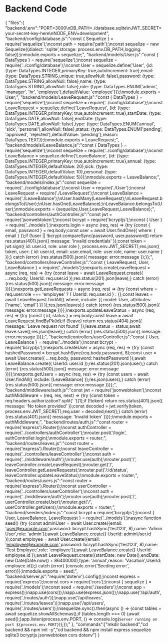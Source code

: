 # Backend Code

{
"files":{
"backend/.env":"PORT=3000\nDB_PATH=./database.sqlite\nJWT_SECRET=your-secret-key-here\nNODE_ENV=development",
"backend/config/database.js":"const { Sequelize } = require('sequelize');\nconst path = require('path');\nconst sequelize = new Sequelize({dialect: 'sqlite',storage: process.env.DB_PATH,logging: false});\nmodule.exports = sequelize;",
"backend/models/User.js":"const { DataTypes } = require('sequelize');\nconst sequelize = require('../config/database');\nconst User = sequelize.define('User', {id: {type: DataTypes.INTEGER,primaryKey: true,autoIncrement: true},email: {type: DataTypes.STRING,unique: true,allowNull: false},password: {type: DataTypes.STRING,allowNull: false},name: {type: DataTypes.STRING,allowNull: false},role: {type: DataTypes.ENUM('admin', 'manager', 'hr', 'employee'),defaultValue: 'employee'}});\nmodule.exports = User;",
"backend/models/LeaveRequest.js":"const { DataTypes } = require('sequelize');\nconst sequelize = require('../config/database');\nconst LeaveRequest = sequelize.define('LeaveRequest', {id: {type: DataTypes.INTEGER,primaryKey: true,autoIncrement: true},startDate: {type: DataTypes.DATE,allowNull: false},endDate: {type: DataTypes.DATE,allowNull: false},type: {type: DataTypes.ENUM('annual', 'sick', 'personal'),allowNull: false},status: {type: DataTypes.ENUM('pending', 'approved', 'rejected'),defaultValue: 'pending'},reason: DataTypes.TEXT});\nmodule.exports = LeaveRequest;",
"backend/models/LeaveBalance.js":"const { DataTypes } = require('sequelize');\nconst sequelize = require('../config/database');\nconst LeaveBalance = sequelize.define('LeaveBalance', {id: {type: DataTypes.INTEGER,primaryKey: true,autoIncrement: true},annual: {type: DataTypes.INTEGER,defaultValue: 20},sick: {type: DataTypes.INTEGER,defaultValue: 10},personal: {type: DataTypes.INTEGER,defaultValue: 5}});\nmodule.exports = LeaveBalance;",
"backend/models/index.js":"const sequelize = require('../config/database');\nconst User = require('./User');\nconst LeaveRequest = require('./LeaveRequest');\nconst LeaveBalance = require('./LeaveBalance');\nUser.hasMany(LeaveRequest);\nLeaveRequest.belongsTo(User);\nUser.hasOne(LeaveBalance);\nLeaveBalance.belongsTo(User);\nmodule.exports = {sequelize,User,LeaveRequest,LeaveBalance};",
"backend/controllers/authController.js":"const jwt = require('jsonwebtoken');\nconst bcrypt = require('bcryptjs');\nconst { User } = require('../models');\nexports.login = async (req, res) => {try {const { email, password } = req.body;const user = await User.findOne({ where: { email } });if (!user || !bcrypt.compareSync(password, user.password)) return res.status(401).json({ message: 'Invalid credentials' });const token = jwt.sign({ id: user.id, role: user.role }, process.env.JWT_SECRET);res.json({ token, user: { id: user.id, email: user.email, role: user.role, name: user.name } });} catch (error) {res.status(500).json({ message: error.message });}};",
"backend/controllers/leaveController.js":"const { LeaveRequest, User, LeaveBalance } = require('../models');\nexports.createLeaveRequest = async (req, res) => {try {const leave = await LeaveRequest.create({ ...req.body, UserId: req.user.id });res.status(201).json(leave);} catch (error) {res.status(500).json({ message: error.message })}};\nexports.getLeaveRequests = async (req, res) => {try {const where = req.user.role === 'employee' ? { UserId: req.user.id } : {};const leaves = await LeaveRequest.findAll({ where, include: [{ model: User, attributes: ['name', 'email'] }] });res.json(leaves);} catch (error) {res.status(500).json({ message: error.message })}};\nexports.updateLeaveStatus = async (req, res) => {try {const { id, status } = req.body;const leave = await LeaveRequest.findByPk(id);if (!leave) return res.status(404).json({ message: 'Leave request not found' });leave.status = status;await leave.save();res.json(leave);} catch (error) {res.status(500).json({ message: error.message })}};",
"backend/controllers/userController.js":"const { User, LeaveBalance } = require('../models');\nconst bcrypt = require('bcryptjs');\nexports.createUser = async (req, res) => {try {const hashedPassword = bcrypt.hashSync(req.body.password, 8);const user = await User.create({ ...req.body, password: hashedPassword });await LeaveBalance.create({ UserId: user.id });res.status(201).json(user);} catch (error) {res.status(500).json({ message: error.message })}};\nexports.getUsers = async (req, res) => {try {const users = await User.findAll({ include: [LeaveBalance] });res.json(users);} catch (error) {res.status(500).json({ message: error.message })}};",
"backend/middleware/auth.js":"const jwt = require('jsonwebtoken');\nconst authMiddleware = (req, res, next) => {try {const token = req.headers.authorization?.split(' ')[1];if (!token) return res.status(401).json({ message: 'No token provided' });const decoded = jwt.verify(token, process.env.JWT_SECRET);req.user = decoded;next();} catch (error) {res.status(401).json({ message: 'Invalid token' })}};\nmodule.exports = authMiddleware;",
"backend/routes/auth.js":"const router = require('express').Router();\nconst authController = require('../controllers/authController');\nrouter.post('/login', authController.login);\nmodule.exports = router;",
"backend/routes/leaves.js":"const router = require('express').Router();\nconst leaveController = require('../controllers/leaveController');\nconst auth = require('../middleware/auth');\nrouter.use(auth);\nrouter.post('/', leaveController.createLeaveRequest);\nrouter.get('/', leaveController.getLeaveRequests);\nrouter.put('/:id/status', leaveController.updateLeaveStatus);\nmodule.exports = router;",
"backend/routes/users.js":"const router = require('express').Router();\nconst userController = require('../controllers/userController');\nconst auth = require('../middleware/auth');\nrouter.use(auth);\nrouter.post('/', userController.createUser);\nrouter.get('/', userController.getUsers);\nmodule.exports = router;",
"backend/seeders/index.js":"const bcrypt = require('bcryptjs');\nconst { User, LeaveBalance, LeaveRequest } = require('../models');\nasync function seed() {try {const adminUser = await User.create({email: 'user@example.com',password: bcrypt.hashSync('test123', 8),name: 'Admin User',role: 'admin'});await LeaveBalance.create({ UserId: adminUser.id });const employee = await User.create({email: 'employee@example.com',password: bcrypt.hashSync('test123', 8),name: 'Test Employee',role: 'employee'});await LeaveBalance.create({ UserId: employee.id });await LeaveRequest.create({startDate: new Date(),endDate: new Date(Date.now() + 86400000),type: 'annual',reason: 'Vacation',UserId: employee.id});} catch (error) {console.error('Seeding error:', error)}};\nmodule.exports = seed;",
"backend/server.js":"require('dotenv').config();\nconst express = require('express');\nconst cors = require('cors');\nconst { sequelize } = require('./models');\nconst seed = require('./seeders');\nconst app = express();\napp.use(cors());\napp.use(express.json());\napp.use('/api/auth', require('./routes/auth'));\napp.use('/api/leaves', require('./routes/leaves'));\napp.use('/api/users', require('./routes/users'));\nsequelize.sync().then(async () => {const tables = await sequelize.showAllSchemas();if (tables.length === 0) {await seed();}app.listen(process.env.PORT, () => console.log(`Server running on port ${process.env.PORT}`));});"
},
"commands":["mkdir backend","cd backend && npm init -y","cd backend && npm install express sequelize sqlite3 bcryptjs jsonwebtoken cors dotenv"]
}